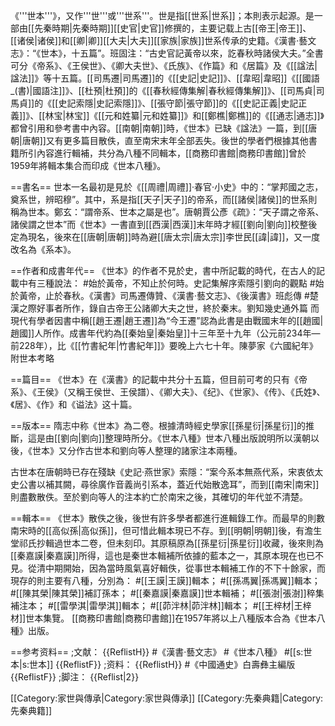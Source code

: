 《'''世本'''》，又作'''世'''或'''世系'''。世是指[[世系|世系]]；本則表示起源。是一部由[[先秦時期|先秦時期]][[史官|史官]]修撰的，主要记载上古[[帝王|帝王]]、[[诸侯|诸侯]]和[[卿|卿]][[大夫|大夫]][[家族|家族]]世系传承的史籍。<ref>《漢書·藝文志》：“《世本》，十五篇”。班固注：“古史官記黃帝以來，訖春秋時諸侯大夫。”</ref>全書可分《帝系》、《王侯世》、《卿大夫世》、《氏族》、《作篇》和《居篇》及《[[諡法|諡法]]》等十五篇。[[司馬遷|司馬遷]]的《[[史記|史記]]》、[[韋昭|韋昭]]《[[國語_(書)|國語注]]》、[[杜預|杜預]]的《[[春秋經傳集解|春秋經傳集解]]》、[[司馬貞|司馬貞]]的《[[史記索隱|史記索隱]]》、[[張守節|張守節]]的《[[史記正義|史記正義]]》、[[林宝|林宝]]《[[元和姓纂|元和姓纂]]》和[[鄭樵|鄭樵]]的《[[通志|通志]]》都曾引用和參考書中內容。[[南朝|南朝]]時，《世本》已缺《諡法》一篇，到[[唐朝|唐朝]]又有更多篇目散佚，直至南宋末年全部丟失。後世的學者們根據其他書籍所引內容進行輯補，共分為八種不同輯本，[[商務印書館|商務印書館]]曾於1959年將輯本集合而印成《世本八種》。

==書名==
世本一名最初是見於《[[周禮|周禮]]·春官·小史》中的：“掌邦國之志，奠系世，辨昭穆”。其中，系是指[[天子|天子]]的帝系，而[[諸侯|諸侯]]的世系則稱為世本。<ref>鄭玄：“謂帝系、世本之屬是也”。唐朝賈公彥《疏》：“天子謂之帝系、諸侯謂之世本”</ref>而《世本》一書直到[[西漢|西漢]]末年時才經[[劉向|劉向]]校整後定為現名，後來在[[唐朝|唐朝]]時為避[[唐太宗|唐太宗]]李世民[[諱|諱]]，又一度改名為《系本》。

==作者和成書年代==
《世本》的作者不見於史，書中所記載的時代，在古人的記載中有三種說法：
#始於黃帝，不知止於何時。<ref>史記集解序索隱引劉向的觀點</ref>
#始於黃帝，止於春秋。<ref>《漢書》司馬遷傳贊、《漢書·藝文志》、《後漢書》班彪傳</ref>
#楚漢之際好事者所作，錄自古帝王公諸卿大夫之世，終於秦末。<ref>劉知幾史通外篇</ref>
而現代有學者因書中稱[[趙王遷|趙王遷]]為“今王遷”認為此書是由戰國末年的[[趙國|趙國]]人所作。成書年代約為[[秦始皇|秦始皇]]十三年至十九年（公元前234年—前228年），比《[[竹書紀年|竹書紀年]]》要晚上六七十年。<ref>陳夢家《六國紀年》附世本考略</ref>

==篇目==
《世本》在《漢書》的記載中共分十五篇，但目前可考的只有《帝系》、《王侯》（又稱王侯世、王侯譜）、《卿大夫》、《纪》、《世家》、《传》、《氏姓》、《居》、《作》和《谥法》这十篇。

==版本==
隋志中称《世本》為二卷。根據清時經史學家[[孫星衍|孫星衍]]的推斷，這是由[[劉向|劉向]]整理時所分。<ref>《世本八種》世本八種出版說明</ref>所以漢朝以後，《世本》又分作古世本和劉向等人整理的諸家注本兩種。

古世本在唐朝時已存在殘缺<ref>《史記·燕世家》索隱：“案今系本無燕代系，宋衷依太史公書以補其闕，尋徐廣作音義尚引系本，蓋近代始散逸耳”</ref>，而到[[南宋|南宋]]則盡數散佚。至於劉向等人的注本約亡於南宋之後，其確切的年代並不清楚。

==輯本==
《世本》散佚之後，後世有許多學者都進行進輯錄工作。而最早的則數南宋時的[[高似孫|高似孫]]，但可惜此輯本現已不存。到[[明朝|明朝]]後，有澹生堂祁氏抄輯過世本二卷，但未刻印。其原稿原為[[孫星衍|孫星衍]]收藏，後來則為[[秦嘉謨|秦嘉謨]]所得，這也是秦世本輯補所依據的藍本之一，其原本現在也已不見。從清中期開始，因為當時風氣喜好輯佚，從事世本輯補工作的不下十餘家，而現存的則主要有八種，分別為：
#[[王謨|王謨]]輯本；
#[[孫馮翼|孫馮翼]]輯本；
#[[陳其榮|陳其榮]]補訂孫本；
#[[秦嘉謨|秦嘉謨]]世本輯補；
#[[張澍|張澍]]稡集補注本；
#[[雷學淇|雷學淇]]輯本；
#[[茆泮林|茆泮林]]輯本；
#[[王梓材|王梓材]]世本集覽。
[[商務印書館|商務印書館]]在1957年將以上八種版本合為《世本八種》出版。

==参考资料==
;文献：
{{ReflistH}}
#《漢書·藝文志》
#《世本八種》
#[[s:世本|s:世本]]
{{ReflistF}}
;资料：
{{ReflistH}}
#《中國通史》白壽彝主編版
{{ReflistF}}
;脚注：
{{Reflist|2}}

[[Category:家世與傳承|Category:家世與傳承]]
[[Category:先秦典籍|Category:先秦典籍]]